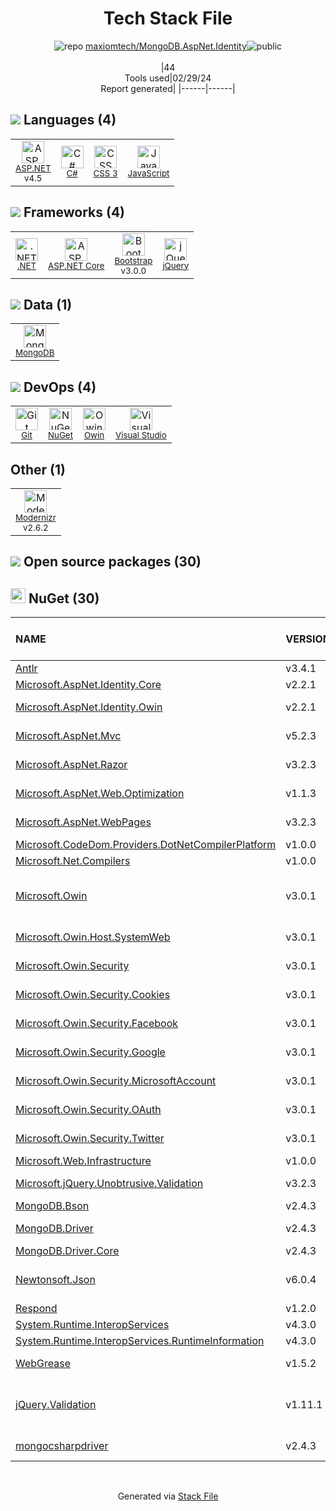 <!--
&lt;--- Readme.md Snippet without images Start ---&gt;
## Tech Stack
maxiomtech/MongoDB.AspNet.Identity is built on the following main stack:

- [ASP.NET](https://www.asp.net/) – Languages
- [C#](http://csharp.net) – Languages
- [JavaScript](https://developer.mozilla.org/en-US/docs/Web/JavaScript) – Languages
- [.NET](http://www.microsoft.com/net/) – Frameworks (Full Stack)
- [ASP.NET Core](docs.microsoft.com/en-us/aspnet/core/) – Frameworks (Full Stack)
- [Bootstrap](http://getbootstrap.com/) – Front-End Frameworks
- [jQuery](http://jquery.com/) – Javascript UI Libraries
- [MongoDB](http://www.mongodb.com/) – Databases
- [Owin](http://owin.org/) – Web Server Interface
- [Visual Studio](http://msdn.microsoft.com/en-us/vstudio/aa718325.aspx) – Integrated Development Environment
- [Modernizr](https://modernizr.com/) – Javascript Utilities & Libraries

Full tech stack [here](/techstack.md)

&lt;--- Readme.md Snippet without images End ---&gt;

&lt;--- Readme.md Snippet with images Start ---&gt;
## Tech Stack
maxiomtech/MongoDB.AspNet.Identity is built on the following main stack:

- <img width='25' height='25' src='https://img.stackshare.io/service/6755/2c45151a4a11d3a3c8e71bb34dd069d6_400x400.png' alt='ASP.NET'/> [ASP.NET](https://www.asp.net/) – Languages
- <img width='25' height='25' src='https://img.stackshare.io/service/1015/1200px-C_Sharp_wordmark.svg.png' alt='C#'/> [C#](http://csharp.net) – Languages
- <img width='25' height='25' src='https://img.stackshare.io/service/1209/javascript.jpeg' alt='JavaScript'/> [JavaScript](https://developer.mozilla.org/en-US/docs/Web/JavaScript) – Languages
- <img width='25' height='25' src='https://img.stackshare.io/service/1014/IoPy1dce_400x400.png' alt='.NET'/> [.NET](http://www.microsoft.com/net/) – Frameworks (Full Stack)
- <img width='25' height='25' src='https://img.stackshare.io/service/11331/asp.net-core.png' alt='ASP.NET Core'/> [ASP.NET Core](docs.microsoft.com/en-us/aspnet/core/) – Frameworks (Full Stack)
- <img width='25' height='25' src='https://img.stackshare.io/service/1101/C9QJ7V3X.png' alt='Bootstrap'/> [Bootstrap](http://getbootstrap.com/) – Front-End Frameworks
- <img width='25' height='25' src='https://img.stackshare.io/service/1021/lxEKmMnB_400x400.jpg' alt='jQuery'/> [jQuery](http://jquery.com/) – Javascript UI Libraries
- <img width='25' height='25' src='https://img.stackshare.io/service/1030/leaf-360x360.png' alt='MongoDB'/> [MongoDB](http://www.mongodb.com/) – Databases
- <img width='25' height='25' src='https://img.stackshare.io/service/4967/New_Project__95_.png' alt='Owin'/> [Owin](http://owin.org/) – Web Server Interface
- <img width='25' height='25' src='https://img.stackshare.io/service/1451/SR2hUhQN.png' alt='Visual Studio'/> [Visual Studio](http://msdn.microsoft.com/en-us/vstudio/aa718325.aspx) – Integrated Development Environment
- <img width='25' height='25' src='https://img.stackshare.io/service/2440/9TeXWBzR_400x400.jpg' alt='Modernizr'/> [Modernizr](https://modernizr.com/) – Javascript Utilities & Libraries

Full tech stack [here](/techstack.md)

&lt;--- Readme.md Snippet with images End ---&gt;
-->
<div align="center">

# Tech Stack File
![](https://img.stackshare.io/repo.svg "repo") [maxiomtech/MongoDB.AspNet.Identity](https://github.com/maxiomtech/MongoDB.AspNet.Identity)![](https://img.stackshare.io/public_badge.svg "public")
<br/><br/>
|44<br/>Tools used|02/29/24 <br/>Report generated|
|------|------|
</div>

## <img src='https://img.stackshare.io/languages.svg'/> Languages (4)
<table><tr>
  <td align='center'>
  <img width='36' height='36' src='https://img.stackshare.io/service/6755/2c45151a4a11d3a3c8e71bb34dd069d6_400x400.png' alt='ASP.NET'>
  <br>
  <sub><a href="https://www.asp.net/">ASP.NET</a></sub>
  <br>
  <sub>v4.5</sub>
</td>

<td align='center'>
  <img width='36' height='36' src='https://img.stackshare.io/service/1015/1200px-C_Sharp_wordmark.svg.png' alt='C#'>
  <br>
  <sub><a href="http://csharp.net">C#</a></sub>
  <br>
  <sub></sub>
</td>

<td align='center'>
  <img width='36' height='36' src='https://img.stackshare.io/service/6727/css.png' alt='CSS 3'>
  <br>
  <sub><a href="https://developer.mozilla.org/en-US/docs/Web/CSS/CSS3">CSS 3</a></sub>
  <br>
  <sub></sub>
</td>

<td align='center'>
  <img width='36' height='36' src='https://img.stackshare.io/service/1209/javascript.jpeg' alt='JavaScript'>
  <br>
  <sub><a href="https://developer.mozilla.org/en-US/docs/Web/JavaScript">JavaScript</a></sub>
  <br>
  <sub></sub>
</td>

</tr>
</table>

## <img src='https://img.stackshare.io/frameworks.svg'/> Frameworks (4)
<table><tr>
  <td align='center'>
  <img width='36' height='36' src='https://img.stackshare.io/service/1014/IoPy1dce_400x400.png' alt='.NET'>
  <br>
  <sub><a href="http://www.microsoft.com/net/">.NET</a></sub>
  <br>
  <sub></sub>
</td>

<td align='center'>
  <img width='36' height='36' src='https://img.stackshare.io/service/11331/asp.net-core.png' alt='ASP.NET Core'>
  <br>
  <sub><a href="docs.microsoft.com/en-us/aspnet/core/">ASP.NET Core</a></sub>
  <br>
  <sub></sub>
</td>

<td align='center'>
  <img width='36' height='36' src='https://img.stackshare.io/service/1101/C9QJ7V3X.png' alt='Bootstrap'>
  <br>
  <sub><a href="http://getbootstrap.com/">Bootstrap</a></sub>
  <br>
  <sub>v3.0.0</sub>
</td>

<td align='center'>
  <img width='36' height='36' src='https://img.stackshare.io/service/1021/lxEKmMnB_400x400.jpg' alt='jQuery'>
  <br>
  <sub><a href="http://jquery.com/">jQuery</a></sub>
  <br>
  <sub></sub>
</td>

</tr>
</table>

## <img src='https://img.stackshare.io/databases.svg'/> Data (1)
<table><tr>
  <td align='center'>
  <img width='36' height='36' src='https://img.stackshare.io/service/1030/leaf-360x360.png' alt='MongoDB'>
  <br>
  <sub><a href="http://www.mongodb.com/">MongoDB</a></sub>
  <br>
  <sub></sub>
</td>

</tr>
</table>

## <img src='https://img.stackshare.io/devops.svg'/> DevOps (4)
<table><tr>
  <td align='center'>
  <img width='36' height='36' src='https://img.stackshare.io/service/1046/git.png' alt='Git'>
  <br>
  <sub><a href="http://git-scm.com/">Git</a></sub>
  <br>
  <sub></sub>
</td>

<td align='center'>
  <img width='36' height='36' src='https://img.stackshare.io/service/2637/6I3oEOP4_400x400.jpg' alt='NuGet'>
  <br>
  <sub><a href="https://www.nuget.org/">NuGet</a></sub>
  <br>
  <sub></sub>
</td>

<td align='center'>
  <img width='36' height='36' src='https://img.stackshare.io/service/4967/New_Project__95_.png' alt='Owin'>
  <br>
  <sub><a href="http://owin.org/">Owin</a></sub>
  <br>
  <sub></sub>
</td>

<td align='center'>
  <img width='36' height='36' src='https://img.stackshare.io/service/1451/SR2hUhQN.png' alt='Visual Studio'>
  <br>
  <sub><a href="http://msdn.microsoft.com/en-us/vstudio/aa718325.aspx">Visual Studio</a></sub>
  <br>
  <sub></sub>
</td>

</tr>
</table>

## Other (1)
<table><tr>
  <td align='center'>
  <img width='36' height='36' src='https://img.stackshare.io/service/2440/9TeXWBzR_400x400.jpg' alt='Modernizr'>
  <br>
  <sub><a href="https://modernizr.com/">Modernizr</a></sub>
  <br>
  <sub>v2.6.2</sub>
</td>

</tr>
</table>


## <img src='https://img.stackshare.io/group.svg' /> Open source packages (30)</h2>

## <img width='24' height='24' src='https://img.stackshare.io/service/2637/6I3oEOP4_400x400.jpg'/> NuGet (30)

|NAME|VERSION|LAST UPDATED|LAST UPDATED BY|LICENSE|VULNERABILITIES|
|:------|:------|:------|:------|:------|:------|
|[Antlr](https://www.nuget.org/Antlr)|v3.4.1|05/08/17|asitebro |Other|N/A|
|[Microsoft.AspNet.Identity.Core](https://www.nuget.org/Microsoft.AspNet.Identity.Core)|v2.2.1|05/08/17|asitebro |Other|N/A|
|[Microsoft.AspNet.Identity.Owin](https://www.nuget.org/Microsoft.AspNet.Identity.Owin)|v2.2.1|05/08/17|asitebro |Other|[CVE-2023-33170](https://github.com/advisories/GHSA-25c8-p796-jg6r) (High)|
|[Microsoft.AspNet.Mvc](https://www.nuget.org/Microsoft.AspNet.Mvc)|v5.2.3|05/08/17|asitebro |Apache-2.0|N/A|
|[Microsoft.AspNet.Razor](https://www.nuget.org/Microsoft.AspNet.Razor)|v3.2.3|05/08/17|asitebro |Apache-2.0|N/A|
|[Microsoft.AspNet.Web.Optimization](https://www.nuget.org/Microsoft.AspNet.Web.Optimization)|v1.1.3|05/08/17|asitebro |Apache-2.0|N/A|
|[Microsoft.AspNet.WebPages](https://www.nuget.org/Microsoft.AspNet.WebPages)|v3.2.3|05/08/17|asitebro |Apache-2.0|N/A|
|[Microsoft.CodeDom.Providers.DotNetCompilerPlatform](https://www.nuget.org/Microsoft.CodeDom.Providers.DotNetCompilerPlatform)|v1.0.0|05/08/17|asitebro |N/A|N/A|
|[Microsoft.Net.Compilers](https://www.nuget.org/Microsoft.Net.Compilers)|v1.0.0|05/08/17|asitebro |MIT|N/A|
|[Microsoft.Owin](https://www.nuget.org/Microsoft.Owin)|v3.0.1|05/08/17|asitebro |Apache-2.0|[CVE-2022-29117](https://github.com/advisories/GHSA-3rq8-h3gj-r5c6) (High)<br/>[CVE-2020-1045](https://github.com/advisories/GHSA-hxrm-9w7p-39cc) (High)|
|[Microsoft.Owin.Host.SystemWeb](https://www.nuget.org/Microsoft.Owin.Host.SystemWeb)|v3.0.1|05/08/17|asitebro |Apache-2.0|N/A|
|[Microsoft.Owin.Security](https://www.nuget.org/Microsoft.Owin.Security)|v3.0.1|05/08/17|asitebro |Apache-2.0|N/A|
|[Microsoft.Owin.Security.Cookies](https://www.nuget.org/Microsoft.Owin.Security.Cookies)|v3.0.1|05/08/17|asitebro |Apache-2.0|[CVE-2022-29117](https://github.com/advisories/GHSA-3rq8-h3gj-r5c6) (High)|
|[Microsoft.Owin.Security.Facebook](https://www.nuget.org/Microsoft.Owin.Security.Facebook)|v3.0.1|05/08/17|asitebro |Apache-2.0|N/A|
|[Microsoft.Owin.Security.Google](https://www.nuget.org/Microsoft.Owin.Security.Google)|v3.0.1|05/08/17|asitebro |Apache-2.0|N/A|
|[Microsoft.Owin.Security.MicrosoftAccount](https://www.nuget.org/Microsoft.Owin.Security.MicrosoftAccount)|v3.0.1|05/08/17|asitebro |Apache-2.0|N/A|
|[Microsoft.Owin.Security.OAuth](https://www.nuget.org/Microsoft.Owin.Security.OAuth)|v3.0.1|05/08/17|asitebro |Apache-2.0|N/A|
|[Microsoft.Owin.Security.Twitter](https://www.nuget.org/Microsoft.Owin.Security.Twitter)|v3.0.1|05/08/17|asitebro |Apache-2.0|N/A|
|[Microsoft.Web.Infrastructure](https://www.nuget.org/Microsoft.Web.Infrastructure)|v1.0.0|05/08/17|asitebro |N/A|N/A|
|[Microsoft.jQuery.Unobtrusive.Validation](https://www.nuget.org/Microsoft.jQuery.Unobtrusive.Validation)|v3.2.3|05/08/17|asitebro |Apache-2.0|N/A|
|[MongoDB.Bson](https://www.nuget.org/MongoDB.Bson)|v2.4.3|05/08/17|asitebro |N/A|N/A|
|[MongoDB.Driver](https://www.nuget.org/MongoDB.Driver)|v2.4.3|05/08/17|asitebro |N/A|[CVE-2022-48282](https://github.com/advisories/GHSA-7j9m-j397-g4wx) (High)|
|[MongoDB.Driver.Core](https://www.nuget.org/MongoDB.Driver.Core)|v2.4.3|05/08/17|asitebro |N/A|N/A|
|[Newtonsoft.Json](https://www.nuget.org/Newtonsoft.Json)|v6.0.4|05/08/17|asitebro |MIT|[](https://github.com/advisories/GHSA-8rfx-6mr3-5jh3) (High)<br/>[CVE-2024-21907](https://github.com/advisories/GHSA-5crp-9r3c-p9vr) (High)|
|[Respond](https://www.nuget.org/Respond)|v1.2.0|05/08/17|asitebro |MIT|N/A|
|[System.Runtime.InteropServices](https://www.nuget.org/System.Runtime.InteropServices)|v4.3.0|05/08/17|asitebro |N/A|N/A|
|[System.Runtime.InteropServices.RuntimeInformation](https://www.nuget.org/System.Runtime.InteropServices.RuntimeInformation)|v4.3.0|05/08/17|asitebro |N/A|N/A|
|[WebGrease](https://www.nuget.org/WebGrease)|v1.5.2|05/08/17|asitebro |Apache-2.0|N/A|
|[jQuery.Validation](https://www.nuget.org/jQuery.Validation)|v1.11.1|05/08/17|asitebro |MIT|[CVE-2021-21252](https://github.com/advisories/GHSA-jxwx-85vp-gvwm) (High)<br/>[CVE-2021-43306](https://github.com/advisories/GHSA-j9m2-h2pv-wvph) (Low)|
|[mongocsharpdriver](https://www.nuget.org/mongocsharpdriver)|v2.4.3|05/08/17|asitebro |Apache-2.0|N/A|

<br/>
<div align='center'>

Generated via [Stack File](https://github.com/marketplace/stack-file)
